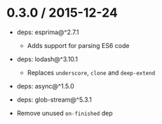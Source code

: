 0.3.0 / 2015-12-24
==================

  * deps: esprima@^2.7.1
    - Adds support for parsing ES6 code
  * deps: lodash@^3.10.1
    - Replaces `underscore`, `clone` and `deep-extend`
  * deps: async@^1.5.0
  * deps: glob-stream@^5.3.1

  * Remove unused `on-finished` dep


